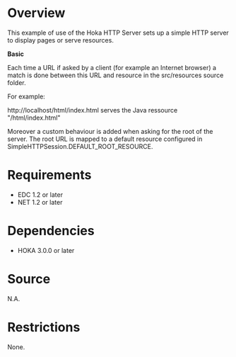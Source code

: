 # Overview
This example of use of the Hoka HTTP Server sets up a simple HTTP server to display pages or serve resources.

**Basic**

Each time a URL if asked by a client (for example an Internet browser) a match is done between this URL and resource in the src/resources source folder.

For example:

http://localhost/html/index.html serves the Java ressource "/html/index.html"

Moreover a custom behaviour is added when asking for the root of the server. The root URL is mapped to a default resource configured in SimpleHTTPSession.DEFAULT\_ROOT\_RESOURCE.

# Requirements
  - EDC 1.2 or later
  - NET 1.2 or later

# Dependencies
  - HOKA 3.0.0 or later
  
# Source
N.A.

# Restrictions
None.

<!--
	Markdown
	Copyright 2017-2018 IS2T. All rights reserved.
	For demonstration purpose only.
	IS2T PROPRIETARY. Use is subject to license terms.
-->